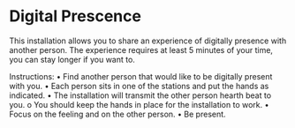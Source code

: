# Digital Prescence

This installation allows you to share an experience of digitally presence with another person. 
The experience requires at least 5 minutes of your time, you can stay longer if you want to.

Instructions:
•	Find another person that would like to be digitally present with you.
•	Each person sits in one of the stations and put the hands as indicated.
•	The installation will transmit the other person hearth beat to you. 
o	You should keep the hands in place for the installation to work.
•	Focus on the feeling and on the other person.
•	Be present.
